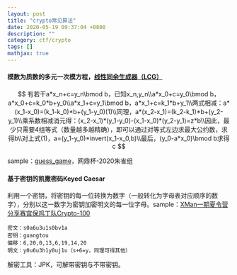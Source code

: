 ```yaml
---
layout: post
title: "crypto常见算法"
date: 2020-05-19 09:37:04 +0800
description: ""
category: ctf/crypto
tags: []
mathjax: true
---
```


#### 模数为质数的多元一次模方程，[线性同余生成器（LCG）](https://zeroyu.xyz/2018/11/02/Cracking-LCG/)

$$
有若干a*x_n+c=y_n\bmod b，已知x_n,y_n\\a*x_0+c=y_0\bmod b，a*x_0+c=k_0*b+y_0\\a*x_1+c=y_1\bmod b，a*x_1+c=k_1*b+y_1\\两式相减：a*(x_1-x_0)=(k_1-k_0)*b+(y_1-y_0)(1)\\同理，a*(x_2-x_1)=(k_2-k_1)*b+(y_2-y_1)\\乘系数相减消元得：(x_2-x_1)*(y_1-y_0)-(x_1-x_0)*(y_2-y_1)=z*b\\因此，最少只需要4组等式（数量越多越精确），即可以通过对等式左边求最大公约数，求得b\\对上式(1)，a=(y_1-y_0)*invert(x_1-x_0,b)\\最后，(y_0-a*x_0)\bmod b求得c
$$

sample：[guess_game](https://y-y-k.tk/2020/05/18/2020网鼎杯朱雀组部分（13_15道题）wp)，网鼎杯-2020朱雀组

#### 基于密钥的凯撒密码Keyed Caesar

利用一个密钥，将密钥的每一位转换为数字（一般转化为字母表对应顺序的数字），分别以这一数字为密钥加密明文的每一位字母。sample：[XMan一期夏令营分享赛宫保鸡丁队Crypto-100](https://ctf-wiki.github.io/ctf-wiki/crypto/classical/monoalphabetic-zh/)

```
密文：s0a6u3u1s0bv1a
密钥：guangtou
偏移：6,20,0,13,6,19,14,20
明文：y0u6u3h1y0uj1u（s+6=y，同理可得其他）
```

解密工具：JPK，可解带密钥与不带密钥。